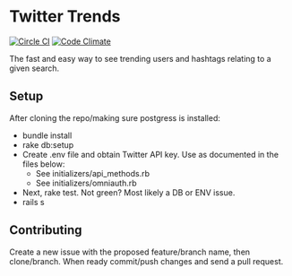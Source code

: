 # Twitter Trends

[![Circle CI](https://circleci.com/gh/matthewjamesr/twitter-trends.svg?style=shield)](https://circleci.com/gh/matthewjamesr/twitter-trends) [![Code Climate](https://codeclimate.com/repos/5600fbfb69568059ab000491/badges/ec23f91f11a93e4ab919/gpa.svg)](https://codeclimate.com/repos/5600fbfb69568059ab000491/feed)

The fast and easy way to see trending users and hashtags relating to a given search.

## Setup

After cloning the repo/making sure postgress is installed:

* bundle install
* rake db:setup
* Create .env file and obtain Twitter API key. Use as documented in the files below:
  * See initializers/api_methods.rb
  * See initializers/omniauth.rb
* Next, rake test. Not green? Most likely a DB or ENV issue.
* rails s

## Contributing

Create a new issue with the proposed feature/branch name, then clone/branch. When
ready commit/push changes and send a pull request.
